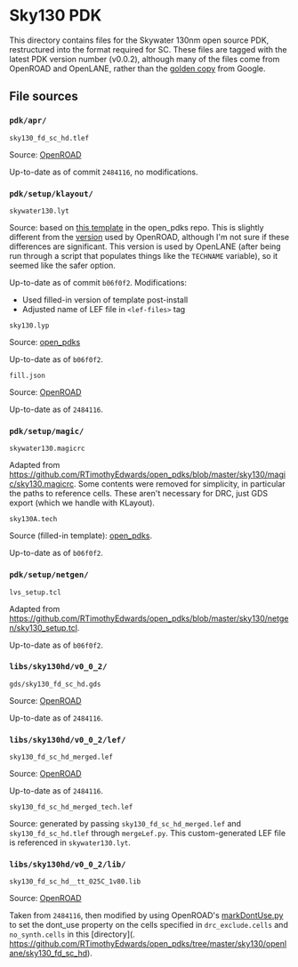 # Sky130 PDK

This directory contains files for the Skywater 130nm open source PDK,
restructured into the format required for SC. These files are tagged with the
latest PDK version number (v0.0.2), although many of the files come from
OpenROAD and OpenLANE, rather than the [golden
copy](https://github.com/google/skywater-pdk-libs-sky130_fd_sc_hd) from Google.

## File sources

### `pdk/apr/`

`sky130_fd_sc_hd.tlef`

Source: [OpenROAD](https://github.com/The-OpenROAD-Project/OpenROAD-flow-scripts/blob/2484116345a52074fee4b1755656369a2a9f75ce/flow/platforms/sky130hd/lef/sky130_fd_sc_hd.tlef)

Up-to-date as of commit `2484116`, no modifications.

### `pdk/setup/klayout/`

`skywater130.lyt`

Source: based on [this
template](https://github.com/RTimothyEdwards/open_pdks/blob/master/sky130/klayout/sky130.lyt)
in the open_pdks repo. This is slightly different from the [version](
https://github.com/The-OpenROAD-Project/OpenROAD-flow-scripts/blob/master/flow/platforms/sky130hd/sky130hd.lyt)
used by
OpenROAD, although I'm not sure if these differences are significant. This
version is used by OpenLANE (after being run through a script that
populates things like the `TECHNAME` variable), so it seemed like the safer option.

Up-to-date as of commit `b06f0f2`. Modifications:

- Used filled-in version of template post-install
- Adjusted name of LEF file in `<lef-files>` tag

`sky130.lyp`

Source: [open_pdks](https://github.com/RTimothyEdwards/open_pdks/blob/master/sky130/klayout/sky130.lyp)

Up-to-date as of `b06f0f2`.

`fill.json`

Source: [OpenROAD](https://github.com/The-OpenROAD-Project/OpenROAD-flow-scripts/blob/master/flow/platforms/sky130hd/fill.json)

Up-to-date as of `2484116`.

### `pdk/setup/magic/`

`skywater130.magicrc`

Adapted from
https://github.com/RTimothyEdwards/open_pdks/blob/master/sky130/magic/sky130.magicrc.
Some contents were removed for simplicity, in particular the paths to reference
cells. These aren't necessary for DRC, just GDS export (which we handle with KLayout).

`sky130A.tech`

Source (filled-in template):
[open_pdks](https://github.com/RTimothyEdwards/open_pdks/blob/master/sky130/magic/sky130.tech).

Up-to-date as of `b06f0f2`.

### `pdk/setup/netgen/`

`lvs_setup.tcl`

Adapted from
https://github.com/RTimothyEdwards/open_pdks/blob/master/sky130/netgen/sky130_setup.tcl.

Up-to-date as of `b06f0f2`.

### `libs/sky130hd/v0_0_2/`

`gds/sky130_fd_sc_hd.gds`

Source: [OpenROAD](https://github.com/The-OpenROAD-Project/OpenROAD-flow-scripts/blob/master/flow/platforms/sky130hd/gds/sky130_fd_sc_hd.gds)

Up-to-date as of `2484116`.

### `libs/sky130hd/v0_0_2/lef/`

`sky130_fd_sc_hd_merged.lef`

Source: [OpenROAD](https://github.com/The-OpenROAD-Project/OpenROAD-flow-scripts/blob/master/flow/platforms/sky130hd/lef/sky130_fd_sc_hd_merged.lef)

Up-to-date as of `2484116`.

`sky130_fd_sc_hd_merged_tech.lef`

Source: generated by passing `sky130_fd_sc_hd_merged.lef` and
`sky130_fd_sc_hd.tlef` through `mergeLef.py`. This custom-generated LEF file is
referenced in `skywater130.lyt`.

### `libs/sky130hd/v0_0_2/lib/`

`sky130_fd_sc_hd__tt_025C_1v80.lib `

Source: [OpenROAD](https://github.com/The-OpenROAD-Project/OpenROAD-flow-scripts/blob/master/flow/platforms/sky130hd/lib/sky130_fd_sc_hd__tt_025C_1v80.lib)

Taken from `2484116`, then modified by using OpenROAD's
[markDontUse.py](https://github.com/The-OpenROAD-Project/OpenROAD-flow-scripts/blob/master/flow/util/markDontUse.py)
to set the dont_use property on the cells specified in `drc_exclude.cells` and
`no_synth.cells` in this [directory](.
https://github.com/RTimothyEdwards/open_pdks/tree/master/sky130/openlane/sky130_fd_sc_hd).
